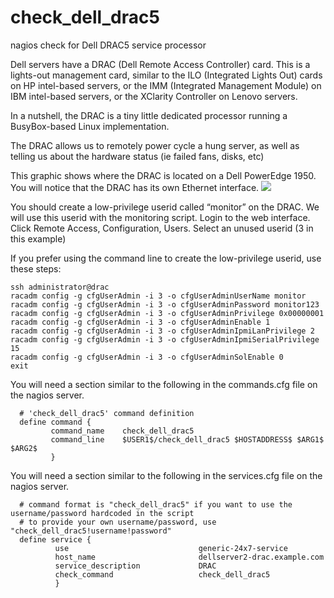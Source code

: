 # check_dell_drac5
nagios check for Dell DRAC5 service processor

Dell servers have a DRAC (Dell Remote Access Controller) card.  This is a lights-out management card, similar to the ILO (Integrated Lights Out) cards on HP intel-based servers, or the IMM (Integrated Management Module) on IBM intel-based servers, or the XClarity Controller on Lenovo servers.

In a nutshell, the DRAC is a tiny little dedicated processor running a BusyBox-based Linux implementation.  

The DRAC allows us to remotely power cycle a hung server, as well as telling us about the hardware status (ie failed fans, disks, etc)

This graphic shows where the DRAC is located on a Dell PowerEdge 1950.  You will notice that the DRAC has its own Ethernet interface.
<img src=https://github.com/nickjeffrey/check_dell_drac5/images/port.png>


You should create a low-privilege userid called “monitor” on the DRAC.  We will use this userid with the monitoring script.
Login to the web interface.
Click Remote Access, Configuration, Users.
Select an unused userid (3 in this example)

If you prefer using the command line to create the low-privilege userid, use these steps:

    ssh administrator@drac
    racadm config -g cfgUserAdmin -i 3 -o cfgUserAdminUserName monitor
    racadm config -g cfgUserAdmin -i 3 -o cfgUserAdminPassword monitor123
    racadm config -g cfgUserAdmin -i 3 -o cfgUserAdminPrivilege 0x00000001
    racadm config -g cfgUserAdmin -i 3 -o cfgUserAdminEnable 1
    racadm config -g cfgUserAdmin -i 3 -o cfgUserAdminIpmiLanPrivilege 2
    racadm config -g cfgUserAdmin -i 3 -o cfgUserAdminIpmiSerialPrivilege 15
    racadm config -g cfgUserAdmin -i 3 -o cfgUserAdminSolEnable 0
    exit

You will need a section similar to the following in the commands.cfg file on the nagios server.

      # 'check_dell_drac5' command definition
      define command {
             command_name    check_dell_drac5
             command_line    $USER1$/check_dell_drac5 $HOSTADDRESS$ $ARG1$ $ARG2$
             }



You will need a section similar to the following in the services.cfg file on the nagios server.

      # command format is "check_dell_drac5" if you want to use the username/password hardcoded in the script
      # to provide your own username/password, use "check_dell_drac5!username!password"
      define service {
              use                             generic-24x7-service
              host_name                       dellserver2-drac.example.com
              service_description             DRAC
              check_command                   check_dell_drac5
              }

